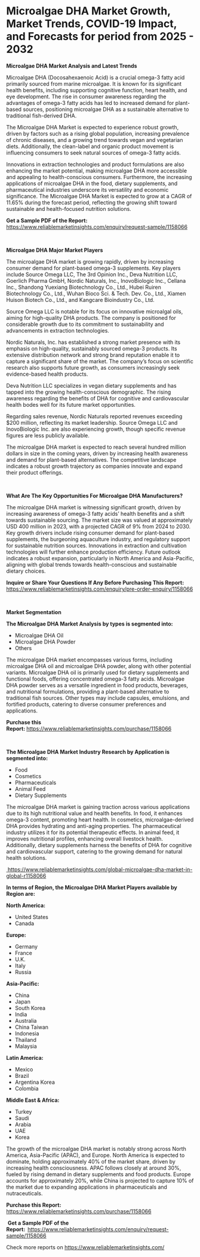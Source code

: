 <p><h1>Microalgae DHA Market Growth, Market Trends, COVID-19 Impact, and Forecasts for period from 2025 - 2032</h1></p><p><strong>Microalgae DHA Market Analysis and Latest Trends</strong></p>
<p><p>Microalgae DHA (Docosahexaenoic Acid) is a crucial omega-3 fatty acid primarily sourced from marine microalgae. It is known for its significant health benefits, including supporting cognitive function, heart health, and eye development. The rise in consumer awareness regarding the advantages of omega-3 fatty acids has led to increased demand for plant-based sources, positioning microalgae DHA as a sustainable alternative to traditional fish-derived DHA.</p><p>The Microalgae DHA Market is expected to experience robust growth, driven by factors such as a rising global population, increasing prevalence of chronic diseases, and a growing trend towards vegan and vegetarian diets. Additionally, the clean-label and organic product movement is influencing consumers to seek natural sources of omega-3 fatty acids.</p><p>Innovations in extraction technologies and product formulations are also enhancing the market potential, making microalgae DHA more accessible and appealing to health-conscious consumers. Furthermore, the increasing applications of microalgae DHA in the food, dietary supplements, and pharmaceutical industries underscore its versatility and economic significance. The Microalgae DHA Market is expected to grow at a CAGR of 11.65% during the forecast period, reflecting the growing shift toward sustainable and health-focused nutrition solutions.</p></p>
<p><strong>Get a Sample PDF of the Report:&nbsp;</strong> <a href="https://www.reliablemarketinsights.com/enquiry/request-sample/1158066?utm_campaign=2885&utm_medium=2&utm_source=Github&utm_content=ia&utm_term=08032025&utm_id=microalgae-dha">https://www.reliablemarketinsights.com/enquiry/request-sample/1158066</a></p>
<p>&nbsp;</p>
<p><strong>Microalgae DHA Major Market Players</strong></p>
<p><p>The microalgae DHA market is growing rapidly, driven by increasing consumer demand for plant-based omega-3 supplements. Key players include Source Omega LLC, The 3rd Opinion Inc., Deva Nutrition LLC, Goerlich Pharma GmbH, Nordic Naturals, Inc., InovoBiologic Inc., Cellana Inc., Shandong Yuexiang Biotechnology Co., Ltd., Hubei Ruiren Biotechnology Co., Ltd., Wuhan Bioco Sci. & Tech. Dev. Co., Ltd., Xiamen Huison Biotech Co., Ltd., and Kangcare Bioindustry Co., Ltd.</p><p>Source Omega LLC is notable for its focus on innovative microalgal oils, aiming for high-quality DHA products. The company is positioned for considerable growth due to its commitment to sustainability and advancements in extraction technologies.</p><p>Nordic Naturals, Inc. has established a strong market presence with its emphasis on high-quality, sustainably sourced omega-3 products. Its extensive distribution network and strong brand reputation enable it to capture a significant share of the market. The company’s focus on scientific research also supports future growth, as consumers increasingly seek evidence-based health products.</p><p>Deva Nutrition LLC specializes in vegan dietary supplements and has tapped into the growing health-conscious demographic. The rising awareness regarding the benefits of DHA for cognitive and cardiovascular health bodes well for its future market opportunities.</p><p>Regarding sales revenue, Nordic Naturals reported revenues exceeding $200 million, reflecting its market leadership. Source Omega LLC and InovoBiologic Inc. are also experiencing growth, though specific revenue figures are less publicly available.</p><p>The microalgae DHA market is expected to reach several hundred million dollars in size in the coming years, driven by increasing health awareness and demand for plant-based alternatives. The competitive landscape indicates a robust growth trajectory as companies innovate and expand their product offerings.</p></p>
<p>&nbsp;</p>
<p><strong>What Are The Key Opportunities For Microalgae DHA Manufacturers?</strong></p>
<p><p>The microalgae DHA market is witnessing significant growth, driven by increasing awareness of omega-3 fatty acids’ health benefits and a shift towards sustainable sourcing. The market size was valued at approximately USD 400 million in 2023, with a projected CAGR of 9% from 2024 to 2030. Key growth drivers include rising consumer demand for plant-based supplements, the burgeoning aquaculture industry, and regulatory support for sustainable nutrition sources. Innovations in extraction and cultivation technologies will further enhance production efficiency. Future outlook indicates a robust expansion, particularly in North America and Asia-Pacific, aligning with global trends towards health-conscious and sustainable dietary choices.</p></p>
<p><strong>Inquire or Share Your Questions If Any Before Purchasing This Report:</strong> <a href="https://www.reliablemarketinsights.com/enquiry/pre-order-enquiry/1158066?utm_campaign=2885&utm_medium=2&utm_source=Github&utm_content=ia&utm_term=08032025&utm_id=microalgae-dha">https://www.reliablemarketinsights.com/enquiry/pre-order-enquiry/1158066</a></p>
<p>&nbsp;</p>
<p><strong>Market Segmentation</strong></p>
<p><strong>The Microalgae DHA Market Analysis by types is segmented into:</strong></p>
<p><ul><li>Microalgae DHA Oil</li><li>Microalgae DHA Powder</li><li>Others</li></ul></p>
<p><p>The microalgae DHA market encompasses various forms, including microalgae DHA oil and microalgae DHA powder, along with other potential variants. Microalgae DHA oil is primarily used for dietary supplements and functional foods, offering concentrated omega-3 fatty acids. Microalgae DHA powder serves as a versatile ingredient in food products, beverages, and nutritional formulations, providing a plant-based alternative to traditional fish sources. Other types may include capsules, emulsions, and fortified products, catering to diverse consumer preferences and applications.</p></p>
<p><strong>Purchase this Report:&nbsp;</strong><a href="https://www.reliablemarketinsights.com/purchase/1158066?utm_campaign=2885&utm_medium=2&utm_source=Github&utm_content=ia&utm_term=08032025&utm_id=microalgae-dha">https://www.reliablemarketinsights.com/purchase/1158066</a></p>
<p>&nbsp;</p>
<p><strong>The Microalgae DHA Market Industry Research by Application is segmented into:</strong></p>
<p><ul><li>Food</li><li>Cosmetics</li><li>Pharmaceuticals</li><li>Animal Feed</li><li>Dietary Supplements</li></ul></p>
<p><p>The microalgae DHA market is gaining traction across various applications due to its high nutritional value and health benefits. In food, it enhances omega-3 content, promoting heart health. In cosmetics, microalgae-derived DHA provides hydrating and anti-aging properties. The pharmaceutical industry utilizes it for its potential therapeutic effects. In animal feed, it improves nutritional profiles, enhancing overall livestock health. Additionally, dietary supplements harness the benefits of DHA for cognitive and cardiovascular support, catering to the growing demand for natural health solutions.</p></p>
<p><a href="https://www.reliablemarketinsights.com/global-microalgae-dha-market-in-global-r1158066?utm_campaign=2885&utm_medium=2&utm_source=Github&utm_content=ia&utm_term=08032025&utm_id=microalgae-dha">&nbsp;https://www.reliablemarketinsights.com/global-microalgae-dha-market-in-global-r1158066</a></p>
<p><strong>In terms of Region, the Microalgae DHA Market Players available by Region are:</strong></p>
<p>
    <p> <strong> North America: </strong>
        <ul>
            <li>United States</li>
            <li>Canada</li>
        </ul>
        </p> 
    <p> <strong> Europe: </strong>
        <ul>
            <li>Germany</li>
            <li>France</li>
            <li>U.K.</li>
            <li>Italy</li>
            <li>Russia</li>
        </ul>
        </p> 
    <p> <strong> Asia-Pacific: </strong>
        <ul>
            <li>China</li>
            <li>Japan</li>
            <li>South Korea</li>
            <li>India</li>
            <li>Australia</li>
            <li>China Taiwan</li>
            <li>Indonesia</li>
            <li>Thailand</li>
            <li>Malaysia</li>
        </ul>
        </p> 
    <p> <strong> Latin America: </strong>
        <ul>
            <li>Mexico</li>
            <li>Brazil</li>
            <li>Argentina Korea</li>
            <li>Colombia</li>
        </ul>
        </p> 
    <p> <strong> Middle East & Africa: </strong>
        <ul>
            <li>Turkey</li>
            <li>Saudi</li>
            <li>Arabia</li>
            <li>UAE</li>
            <li>Korea</li>
        </ul>
    </p>
    </p>
<p><p>The growth of the microalgae DHA market is notably strong across North America, Asia-Pacific (APAC), and Europe. North America is expected to dominate, holding approximately 40% of the market share, driven by increasing health consciousness. APAC follows closely at around 30%, fueled by rising demand in dietary supplements and food products. Europe accounts for approximately 20%, while China is projected to capture 10% of the market due to expanding applications in pharmaceuticals and nutraceuticals.</p></p>
<p><strong>Purchase this Report: </strong><a href="https://www.reliablemarketinsights.com/purchase/1158066?utm_campaign=2885&utm_medium=2&utm_source=Github&utm_content=ia&utm_term=08032025&utm_id=microalgae-dha">https://www.reliablemarketinsights.com/purchase/1158066</a></p>
<p>&nbsp;<strong>Get a Sample PDF of the Report:&nbsp;&nbsp;</strong><a href="https://www.reliablemarketinsights.com/enquiry/request-sample/1158066?utm_campaign=2885&utm_medium=2&utm_source=Github&utm_content=ia&utm_term=08032025&utm_id=microalgae-dha">https://www.reliablemarketinsights.com/enquiry/request-sample/1158066</a></p>
<p><strong></strong></p>
<p>Check more reports on <a href="https://www.reliablemarketinsights.com/?utm_campaign=2885&utm_medium=2&utm_source=Github&utm_content=ia&utm_term=08032025&utm_id=microalgae-dha">https://www.reliablemarketinsights.com/</a></p>